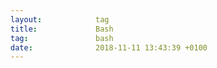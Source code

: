 ```yaml
---
layout:            tag
title:             Bash
tag:               bash
date:              2018-11-11 13:43:39 +0100
---
```


